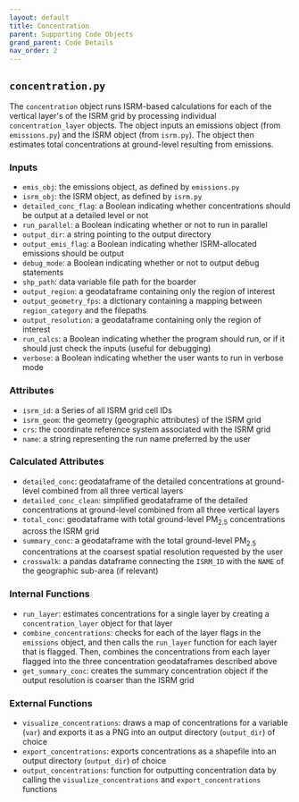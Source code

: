 ```yaml
---
layout: default
title: Concentration
parent: Supporting Code Objects
grand_parent: Code Details
nav_order: 2
---
```


## `concentration.py` 
The `concentration` object runs ISRM-based calculations for each of the vertical layer's of the ISRM grid by processing individual `concentration_layer` objects. The object inputs an emissions object (from `emissions.py`) and the ISRM object (from `isrm.py`). The object then estimates total concentrations at ground-level resulting from emissions.

### Inputs
* `emis_obj`: the emissions object, as defined by `emissions.py`
* `isrm_obj`: the ISRM object, as defined by `isrm.py`
* `detailed_conc_flag`: a Boolean indicating whether concentrations should be output at a detailed level or not
* `run_parallel`: a Boolean indicating whether or not to run in parallel
* `output_dir`: a string pointing to the output directory
* `output_emis_flag`: a Boolean indicating whether ISRM-allocated emissions should be output
* `debug_mode`: a Boolean indicating whether or not to output debug statements
* `shp_path`: data variable file path for the boarder
* `output_region`: a geodataframe containing only the region of interest
* `output_geometry_fps`: a dictionary containing a mapping between `region_category` and the filepaths
* `output_resolution`: a geodataframe containing only the region of interest
* `run_calcs`: a Boolean indicating whether the program should run, or if it should just check the inputs (useful for debugging)
* `verbose`: a Boolean indicating whether the user wants to run in verbose mode

### Attributes
* `isrm_id`: a Series of all ISRM grid cell IDs
* `isrm_geom`: the geometry (geographic attributes) of the ISRM grid
* `crs`: the coordinate reference system associated with the ISRM grid
* `name`: a string representing the run name preferred by the user

### Calculated Attributes
* `detailed_conc`: geodataframe of the detailed concentrations at ground-level combined from all three vertical layers
* `detailed_conc_clean`: simplified geodataframe of the detailed concentrations at ground-level combined from all three vertical layers
* `total_conc`: geodataframe with total ground-level PM<sub>2.5</sub> concentrations across the ISRM grid
* `summary_conc`: a geodataframe with the total ground-level PM<sub>2.5</sub> concentrations at the coarsest spatial resolution requested by the user
* `crosswalk`: a pandas dataframe connecting the `ISRM_ID` with the `NAME` of the geographic sub-area (if relevant)

### Internal Functions
* `run_layer`: estimates concentrations for a single layer by creating a `concentration_layer` object for that layer
* `combine_concentrations`: checks for each of the layer flags in the `emissions` object, and then calls the `run_layer` function for each layer that is flagged. Then, combines the concentrations from each layer flagged into the three concentration geodataframes described above
* `get_summary_conc`: creates the summary concentration object if the output resolution is coarser than the ISRM grid

### External Functions
* `visualize_concentrations`: draws a map of concentrations for a variable (`var`) and exports it as a PNG into an output directory (`output_dir`) of choice
* `export_concentrations`: exports concentrations as a shapefile into an output directory (`output_dir`) of choice
* `output_concentrations`: function for outputting concentration data by calling the `visualize_concentrations` and `export_concentrations` functions

